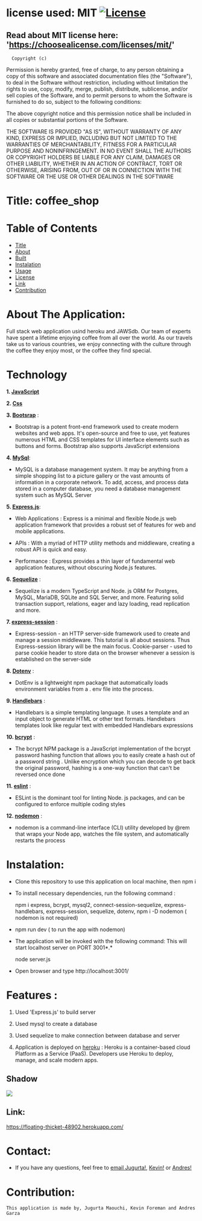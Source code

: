   # license used:  MIT  [![License](https://img.shields.io/apm/l/npm)](https://choosealicense.com/licenses/mit/)


  ## Read about MIT license here:  'https://choosealicense.com/licenses/mit/'


      Copyright (c) 
Permission is hereby granted, free of charge, to any person obtaining a copy
of this software and associated documentation files (the "Software"), to deal
in the Software without restriction, including without limitation the rights
to use, copy, modify, merge, publish, distribute, sublicense, and/or sell
copies of the Software, and to permit persons to whom the Software is
furnished to do so, subject to the following conditions:

The above copyright notice and this permission notice shall be included in all
copies or substantial portions of the Software.

THE SOFTWARE IS PROVIDED "AS IS", WITHOUT WARRANTY OF ANY KIND, EXPRESS OR
IMPLIED, INCLUDING BUT NOT LIMITED TO THE WARRANTIES OF MERCHANTABILITY,
FITNESS FOR A PARTICULAR PURPOSE AND NONINFRINGEMENT. IN NO EVENT SHALL THE
AUTHORS OR COPYRIGHT HOLDERS BE LIABLE FOR ANY CLAIM, DAMAGES OR OTHER
LIABILITY, WHETHER IN AN ACTION OF CONTRACT, TORT OR OTHERWISE, ARISING FROM,
OUT OF OR IN CONNECTION WITH THE SOFTWARE OR THE USE OR OTHER DEALINGS IN THE
SOFTWARE



  # Title:  coffee_shop 


  # Table of  Contents

  * [Title](#title)
  * [About](#about)
  * [Built](#Technology)
  * [Instalation](#header.instal)
  * [Usage](header.usage)
  * [License](#header.license)
  * [Link](#link)
  * [Contribution](#header.contribution)



  # About The Application:
   Full stack web application usind heroku and JAWSdb. 
   Our team of experts have spent a lifetime enjoying coffee from all over the world. As our travels take us to various countries, we enjoy connecting with the culture through the coffee they enjoy most, or the coffee they find special.

  # Technology

  **1. [JavaScript](https;//javascript.com/)**


  **2. [Css](https;//css.com/)**


   **3. [Bootsrap](https;//bootsrap.com/)** :
   * Bootstrap is a potent front-end framework used to create modern websites and web apps. It's open-source and free to use, yet features numerous HTML and CSS templates for UI interface elements such as buttons and forms. Bootstrap also supports JavaScript extensions


  **4. [MySql](https://MySql.com/)**: 

  * MySQL is a database management system.
    It may be anything from a simple shopping list to a picture gallery or the vast amounts of information in a 
    corporate network. To add, access, and process data stored in a computer database, you need a database management
    system such as MySQL Server


  **5. [Express.js](https://expressjs.com/)**:

  * Web Applications : Express is a minimal and flexible Node.js web application framework that provides a robust set of features for web and   mobile applications.

  * APIs : With a myriad of HTTP utility methods and middleware, creating a robust API is quick and easy.

  * Performance : Express provides a thin layer of fundamental web application features, without obscuring Node.js features.


  **6. [Sequelize](https://Sequelize.com/)** : 

  * Sequelize is a modern TypeScript and Node. js ORM for Postgres, MySQL, MariaDB, SQLite and SQL Server, 
    and more. Featuring solid transaction support, relations, eager and lazy loading, read replication and more.

 
  **7. [express-session](https://express-session.com/)** :

  * Express-session - an HTTP server-side framework used to create and manage a session middleware. This tutorial is all about sessions. Thus Express-session library will be the main focus. Cookie-parser - used to parse cookie header to store data on the browser whenever a session is established on the server-side


  **8. [Dotenv](https://Dotenv.com/)** :

  * DotEnv is a lightweight npm package that automatically loads environment variables from a . env file into the process.


  **9. [Handlebars](https://Handlebars/)** :

  * Handlebars is a simple templating language. It uses a template and an input object to generate HTML or other text formats. Handlebars templates look like regular text with embedded Handlebars expressions

  **10. [bcrypt](https;//bcrypt.com/)** :

  * The bcrypt NPM package is a JavaScript implementation of the bcrypt password hashing function that allows you to easily create a hash out of a password string . Unlike encryption which you can decode to get back the original password, hashing is a one-way function that can't be reversed once done


  **11. [eslint](https;//eslint.com/)** :

  * ESLint is the dominant tool for linting Node. js packages, and can be configured to enforce multiple coding styles


  **12. [nodemon](https;//nodemon.com/)** :

  * nodemon is a command-line interface (CLI) utility developed by @rem that wraps your Node app, watches the file system, and automatically restarts the process


    
  # Instalation:

  * Clone this repository to use this application on local machine, then npm i 


  * To install necessary dependencies, run the following command :

    npm i express, bcrypt, mysql2, connect-session-sequelize, express-handlebars, express-session, sequelize, dotenv,  npm i -D nodemon ( nodemon is not required)
 

  * npm run dev ( to run the app with nodemon)  
    

  * The application will be invoked with the following command: This will start localhost server on PORT 3001*.*

      node server.js


  * Open browser and type http://localhost:3001/

  


  # Features :

  1. Used 'Express.js' to build server

  2. Used mysql to create a database 

  3. Used sequelize to make connection between database and server

  4. Application is deployed on [heroku](https://floating-thicket-48902.herokuapp.com/) : Heroku is a container-based cloud Platform as a Service (PaaS). Developers use Heroku to deploy, manage, and scale modern apps.



  ## Shadow
  ![](public/images/gif.gif)


  ## Link:  
   
  https://floating-thicket-48902.herokuapp.com/


  # Contact:
  
  * If you have any questions, feel free to [email Jugurta!](djigo.maouchi@yahoo.com), [Kevin!](?) or [Andres!](?)


  # Contribution:
    This application is made by, Jugurta Maouchi, Kevin Foreman and Andres Garza 
